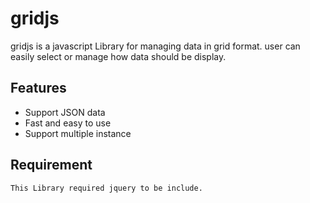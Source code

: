 # gridjs

gridjs is a javascript Library for managing data in grid format.
user can easily select or manage how data should be display.
## Features
- Support JSON data
- Fast and easy to use
- Support multiple instance

## Requirement

```bash
This Library required jquery to be include.
```